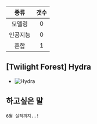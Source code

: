 |   종류  |  갯수  |
| :---:  | :---: |
| 모델링  | 0 |
| 인공지능 | 0 |
| 혼합 | 1 |
## [Twilight Forest] Hydra
* ![Hydra](http://i.imgur.com/Crq8oqv.png)

## 하고싶은 말

```
6월 실적까지..!
```
